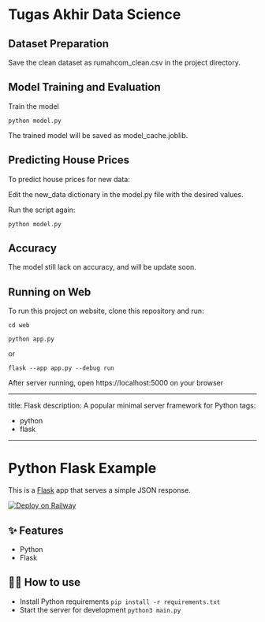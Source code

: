 # Tugas Akhir Data Science

## Dataset Preparation

Save the clean dataset as rumahcom_clean.csv in the project directory.

## Model Training and Evaluation

Train the model

`python model.py`

The trained model will be saved as model_cache.joblib.

## Predicting House Prices

To predict house prices for new data:

Edit the new_data dictionary in the model.py file with the desired values.

Run the script again:

`python model.py`

## Accuracy

The model still lack on accuracy, and will be update soon.

## Running on Web

To run this project on website, clone this repository and run:

`cd web`

`python app.py`

or

`flask --app app.py --debug run`

After server running, open https://localhost:5000 on your browser

---

title: Flask
description: A popular minimal server framework for Python
tags:

-  python
-  flask

---

# Python Flask Example

This is a [Flask](https://flask.palletsprojects.com/en/1.1.x/) app that serves a simple JSON response.

[![Deploy on Railway](https://railway.app/button.svg)](https://railway.app/new/template/zUcpux)

## ✨ Features

-  Python
-  Flask

## 💁‍♀️ How to use

-  Install Python requirements `pip install -r requirements.txt`
-  Start the server for development `python3 main.py`
